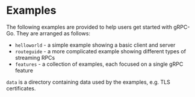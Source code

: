 # Examples

The following examples are provided to help users get started with gRPC-Go.
They are arranged as follows:

* `helloworld` - a simple example showing a basic client and server
* `routeguide` - a more complicated example showing different types of streaming RPCs
* `features` - a collection of examples, each focused on a single gRPC feature

`data` is a directory containing data used by the examples, e.g. TLS certificates.
